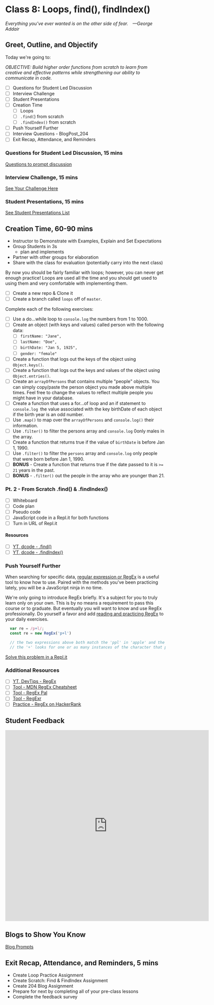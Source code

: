 # Class 8: Loops, find(), findIndex()

<!-- ! HIDE FROM STUDENT; INSTRUCTOR ONLY CONTENT -->
<!-- ## Instructor Only Content - HIDE FROM STUDENTS -->

<!-- ! END INSTRUCTOR ONLY CONTENT -->

*Everything you’ve ever wanted is on the other side of fear. —George Addair*

## Greet, Outline, and Objectify

<!-- SMART: Specific, Measurable, Attainable, Relevant, and Timely. -->
<!-- https://examples.yourdictionary.com/well-written-examples-of-learning-objectives.html -->

Today we're going to:
  
*OBJECTIVE: Build higher order functions from scratch to learn from creative and effective patterns while strengthening our ability to communicate in code.*

- [ ] Questions for Student Led Discussion
- [ ] Interview Challenge
- [ ] Student Presentations
- [ ] Creation Time
    - [ ]  Loops
    - [ ]  `.find(`) from scratch
    - [ ]  `.findIndex()` from scratch
- [ ] Push Yourself Further
- [ ] Interview Questions - BlogPost_204
- [ ] Exit Recap, Attendance, and Reminders

### Questions for Student Led Discussion, 15 mins
<!-- This section should be structured with the 5E model: https://lesley.edu/article/empowering-students-the-5e-model-explained -->

[Questions to prompt discussion](./../additionalResources/questionsForDiscussion/qfd-class-8.md)

### Interview Challenge, 15 mins
<!-- The last two E happen here: elaborate and evaluate  -->
<!-- this sections should have a challenge that can be solved with the skills they've learned since their last class. -->
<!-- ! HIDDEN CONTENT: INSTRUCTOR ONLY -->
[See Your Challenge Here](./../additionalResources/interviewChallenges.md)
<!-- ! END HIDDEN CONTENT: INSTRUCTOR ONLY -->

### Student Presentations, 15 mins

[See Student Presentations List](./../additionalResources/studentPresentations.md)

## Creation Time, 60-90 mins

* Instructor to Demonstrate with Examples, Explain and Set Expectations
* Group Students in 3s
  * plan and implements
* Partner with other groups for elaboration
* Share with the class for evaluation (potentially carry into the next class)

By now you should be fairly familiar with loops; however, you can never get enough practice! Loops are used all the time and you should get used to using them and very comfortable with implementing them.

- [ ] Create a new repo & Clone it
- [ ] Create a branch called `loops` off of `master`.

Complete each of the following exercises:

- [ ] Use a do...while loop to `console.log` the numbers from 1 to 1000.
- [ ] Create an object (with keys and values) called person with the following data:
    - [ ]  `firstName: "Jane",`
    - [ ]  `lastName: "Doe",`
    - [ ]  `birthDate: "Jan 5, 1925",`
    - [ ]  `gender: "female"`
- [ ] Create a function that logs out the keys of the object using `Object.keys()`.
- [ ] Create a function that logs out the keys and values of the object using `Object.entries()`.
- [ ] Create an `arrayOfPersons` that contains multiple "people" objects. You can simply copy/paste the person object you made above multiple times. Feel free to change the values to reflect multiple people you might have in your database.
- [ ] Create a function that uses a for...of loop and an if statement to `console.log `the value associated with the key birthDate of each object if the birth year is an odd number.
- [ ] Use `.map()` to map over the `arrayOfPersons` and `console.log()` their information.
- [ ] Use `.filter()` to filter the persons array and `console.log` 0only males in the array.
- [ ] Create a function that returns true if the value of `birthDate` is before Jan 1, 1990.
- [ ] Use `.filter()` to filter the `persons` array and `console.log` only people that were born before Jan 1, 1990.
- [ ] **BONUS** - Create a function that returns true if the date passed to it is `>= 21` years in the past.
- [ ] **BONUS** - `.filter()` out the people in the array who are younger than 21.

### Pt. 2 - From Scratch .find() & .findIndex()

- [ ] Whiteboard
- [ ] Code plan
- [ ] Pseudo code
- [ ] JavaScript code in a Repl.it for both functions
- [ ] Turn in URL of Repl.it

#### Resources

- [ ] [YT, dcode - .find()](https://youtu.be/N1QcR8F3xFY)
- [ ] [YT, dcode - .findIndex()](https://youtu.be/QL5jKmVPvUY)

### Push Yourself Further

When searching for specific data, [regular expression or RegEx](https://en.wikipedia.org/wiki/Regular_expression) is a useful tool to know how to use. Paired with the methods you've been practicing lately, you will be a JavaScript ninja in no time.

We're only going to introduce RegEx briefly. It's a subject for you to truly learn only on your own. This is by no means a requirement to pass this course or to graduate. But eventually you will want to know and use RegEx professionally. Do yourself a favor and add [reading and practicing RegEx](https://developer.mozilla.org/en-US/docs/Web/JavaScript/Guide/Regular_Expressions) to your daily exercises.

```javascript
  var re = /p+l/;
  const re = new RegEx('p+l')

  // the two expressions above both match the 'ppl' in 'apple' and the 'pl' in 'people'
  // the '+' looks for one or as many instances of the character that precedes it. In this case it's 'p'.
```

[Solve this problem in a Repl.it](https://www.hackerrank.com/challenges/matching-specific-string/problem)

### Additional Resources

- [ ] [YT, DevTips - RegEx](https://youtu.be/VrT3TRDDE4M)
- [ ] [Tool - MDN RegEx Cheatsheet](https://developer.mozilla.org/en-US/docs/Web/JavaScript/Guide/Regular_Expressions/Cheatsheet)
- [ ] [Tool - RegEx Pal](https://www.regexpal.com/)
- [ ] [Tool - RegExr](https://regexr.com/)
- [ ] [Practice - RegEx on HackerRank](https://www.hackerrank.com/domains/regex)

## Student Feedback

<iframe src="https://docs.google.com/forms/d/e/1FAIpQLSd85nNCk_MdnaXCsX7fWl3vYgcqvozzlK2cKq26d2g67Zh8Kg/viewform?embedded=true" width="640" height="600" frameborder="0" marginheight="0" marginwidth="0">Loading…</iframe>

## Blogs to Show You Know

[Blog Prompts](./../additionalResources/blogPrompts.md)

## Exit Recap, Attendance, and Reminders, 5 mins

* Create Loop Practice Assignment
* Create Scratch: Find & FindIndex Assignment
* Create 204 Blog Assignment
* Prepare for next by completing all of your pre-class lessons
* Complete the feedback survey

<!-- <iframe id="openedx-zollege" src="https://openedx.zollege.com/feedback" style="width: 100%; height: 500px; border: 0">Browser not compatible.</iframe>
<script src="https://openedx.zollege.com/assets/index.js" type="application/javascript"></script> -->


<!-- TODO Create 3 question exit questions -->

<!-- TODO INSERT Student Feedback From -->

<!-- TODO INSERT *HIDDEN* Instructor Feedback Form -->

<!-- cp workspace/resources/classOutlineTemplate.md docs/module-1/class-3.md -->